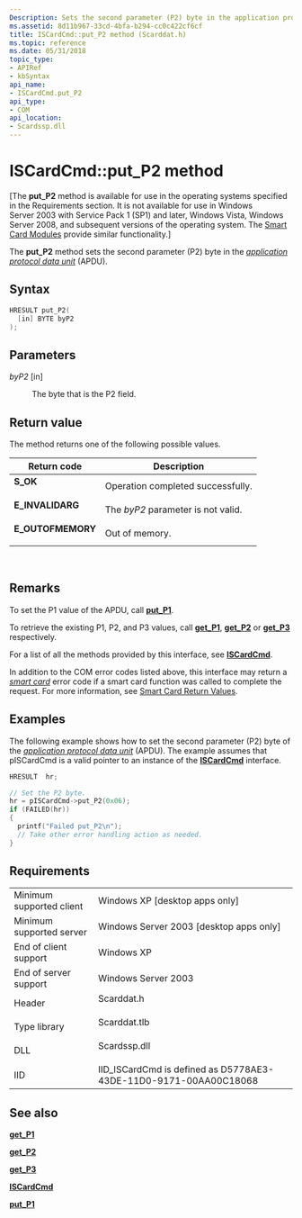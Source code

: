 ```yaml
---
Description: Sets the second parameter (P2) byte in the application protocol data unit (APDU).
ms.assetid: 8d11b967-33cd-4bfa-b294-cc0c422cf6cf
title: ISCardCmd::put_P2 method (Scarddat.h)
ms.topic: reference
ms.date: 05/31/2018
topic_type: 
- APIRef
- kbSyntax
api_name: 
- ISCardCmd.put_P2
api_type: 
- COM
api_location: 
- Scardssp.dll
---
```


# ISCardCmd::put\_P2 method

\[The **put\_P2** method is available for use in the operating systems specified in the Requirements section. It is not available for use in Windows Server 2003 with Service Pack 1 (SP1) and later, Windows Vista, Windows Server 2008, and subsequent versions of the operating system. The [Smart Card Modules](https://msdn.microsoft.com/en-us/library/Dd627652(v=VS.85).aspx) provide similar functionality.\]

The **put\_P2** method sets the second parameter (P2) byte in the [*application protocol data unit*](https://msdn.microsoft.com/en-us/library/ms721532(v=VS.85).aspx) (APDU).

## Syntax


```C++
HRESULT put_P2(
  [in] BYTE byP2
);
```



## Parameters

<dl> <dt>

*byP2* \[in\]
</dt> <dd>

The byte that is the P2 field.

</dd> </dl>

## Return value

The method returns one of the following possible values.



| Return code                                                                                   | Description                                   |
|-----------------------------------------------------------------------------------------------|-----------------------------------------------|
| <dl> <dt>**S\_OK**</dt> </dl>          | Operation completed successfully.<br/>  |
| <dl> <dt>**E\_INVALIDARG**</dt> </dl>  | The *byP2* parameter is not valid.<br/> |
| <dl> <dt>**E\_OUTOFMEMORY**</dt> </dl> | Out of memory.<br/>                     |



 

## Remarks

To set the P1 value of the APDU, call [**put\_P1**](iscardcmd-put-p1.md).

To retrieve the existing P1, P2, and P3 values, call [**get\_P1**](iscardcmd-get-p1.md), [**get\_P2**](iscardcmd-get-p2.md) or [**get\_P3**](iscardcmd-get-p3.md) respectively.

For a list of all the methods provided by this interface, see [**ISCardCmd**](iscardcmd.md).

In addition to the COM error codes listed above, this interface may return a [*smart card*](https://msdn.microsoft.com/en-us/library/ms721625(v=VS.85).aspx) error code if a smart card function was called to complete the request. For more information, see [Smart Card Return Values](authentication-return-values.md).

## Examples

The following example shows how to set the second parameter (P2) byte of the [*application protocol data unit*](https://msdn.microsoft.com/en-us/library/ms721532(v=VS.85).aspx) (APDU). The example assumes that pISCardCmd is a valid pointer to an instance of the [**ISCardCmd**](iscardcmd.md) interface.


```C++
HRESULT  hr;

// Set the P2 byte.
hr = pISCardCmd->put_P2(0x06);
if (FAILED(hr))
{
  printf("Failed put_P2\n");
  // Take other error handling action as needed.
}
```



## Requirements



|                                     |                                                                                         |
|-------------------------------------|-----------------------------------------------------------------------------------------|
| Minimum supported client<br/> | Windows XP \[desktop apps only\]<br/>                                             |
| Minimum supported server<br/> | Windows Server 2003 \[desktop apps only\]<br/>                                    |
| End of client support<br/>    | Windows XP<br/>                                                                   |
| End of server support<br/>    | Windows Server 2003<br/>                                                          |
| Header<br/>                   | <dl> <dt>Scarddat.h</dt> </dl>   |
| Type library<br/>             | <dl> <dt>Scarddat.tlb</dt> </dl> |
| DLL<br/>                      | <dl> <dt>Scardssp.dll</dt> </dl> |
| IID<br/>                      | IID\_ISCardCmd is defined as D5778AE3-43DE-11D0-9171-00AA00C18068<br/>            |



## See also

<dl> <dt>

[**get\_P1**](iscardcmd-get-p1.md)
</dt> <dt>

[**get\_P2**](iscardcmd-get-p2.md)
</dt> <dt>

[**get\_P3**](iscardcmd-get-p3.md)
</dt> <dt>

[**ISCardCmd**](iscardcmd.md)
</dt> <dt>

[**put\_P1**](iscardcmd-put-p1.md)
</dt> </dl>

 

 




